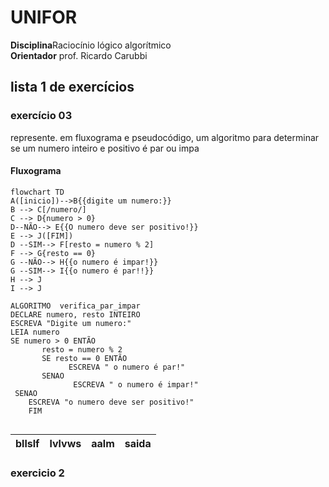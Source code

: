 # UNIFOR
**Disciplina**Raciocínio lógico algorítmico <br>
**Orientador** prof. Ricardo Carubbi
## lista 1 de exercícios

### exercício 03
represente. em fluxograma e pseudocódigo, um algoritmo para determinar se um numero inteiro e positivo é par ou impa
#### Fluxograma

```mermaid
flowchart TD
A([inicio])-->B{{digite um numero:}}
B --> C[/numero/]
C --> D{numero > 0}
D--NÃO--> E{{O numero deve ser positivo!}}
E --> J([FIM])
D --SIM--> F[resto = numero % 2]
F --> G{resto == 0}
G --NÃO--> H{{o numero é impar!}}
G --SIM--> I{{o numero é par!!}}
H --> J 
I --> J 
```

```
ALGORITMO  verifica_par_impar
DECLARE numero, resto INTEIRO
ESCREVA "Digite um numero:"
LEIA numero
SE numero > 0 ENTÃO
       resto = numero % 2
       SE resto == 0 ENTÃO
             ESCREVA " o numero é par!"
       SENAO
              ESCREVA " o numero é impar!"
 SENAO
    ESCREVA "o numero deve ser positivo!"
    FIM
    
```
| bllslf | lvlvws | aalm | saida |
| -- | -- | -- | -- |
### exercicio 2
